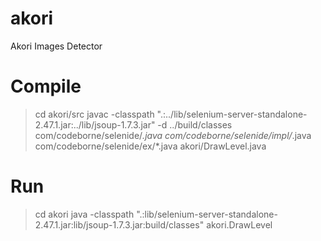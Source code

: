 # akori
Akori Images Detector

Compile
=======

> cd akori/src
> javac -classpath ".:../lib/selenium-server-standalone-2.47.1.jar:../lib/jsoup-1.7.3.jar" -d ../build/classes com/codeborne/selenide/*.java com/codeborne/selenide/impl/*.java com/codeborne/selenide/ex/*.java akori/DrawLevel.java

Run
===

> cd akori
> java -classpath ".:lib/selenium-server-standalone-2.47.1.jar:lib/jsoup-1.7.3.jar:build/classes" akori.DrawLevel

